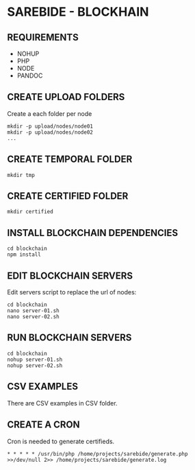# SAREBIDE - BLOCKHAIN #

## REQUIREMENTS ##

- NOHUP
- PHP
- NODE
- PANDOC

## CREATE UPLOAD FOLDERS ##

Create a each folder per node

```
mkdir -p upload/nodes/node01
mkdir -p upload/nodes/node02
...
```

## CREATE TEMPORAL FOLDER ##

```
mkdir tmp
```

## CREATE CERTIFIED FOLDER ##

```
mkdir certified
```

## INSTALL BLOCKCHAIN DEPENDENCIES ##

```
cd blockchain
npm install
```

## EDIT BLOCKCHAIN SERVERS ##

Edit servers script to replace the url of nodes:

```
cd blockchain
nano server-01.sh
nano server-02.sh
```

## RUN BLOCKCHAIN SERVERS ##

```
cd blockchain
nohup server-01.sh
nohup server-02.sh
```

## CSV EXAMPLES ##

There are CSV examples in CSV folder.

## CREATE A CRON ##

Cron is needed to generate certifieds.

```
* * * * * /usr/bin/php /home/projects/sarebide/generate.php >>/dev/null 2>> /home/projects/sarebide/generate.log
```